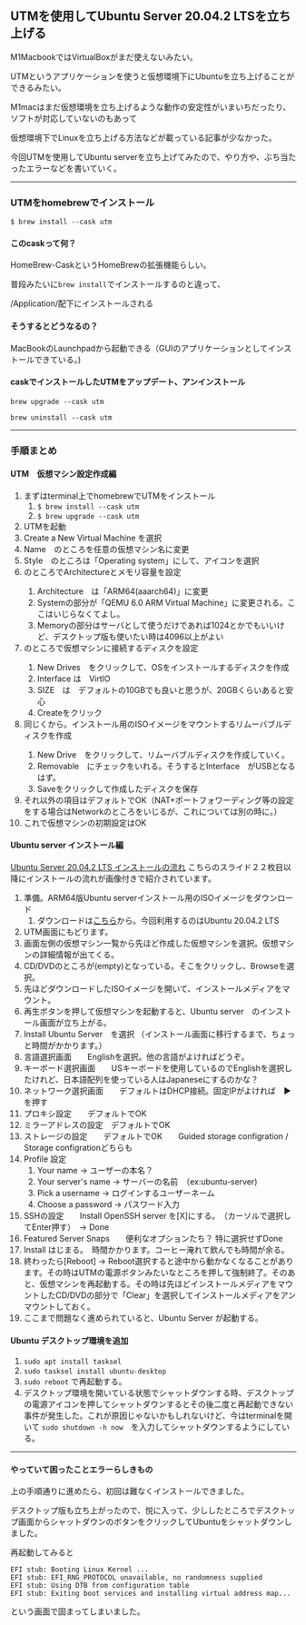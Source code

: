 ## UTMを使用してUbuntu Server 20.04.2 LTSを立ち上げる

M1MacbookではVirtualBoxがまだ使えないみたい。

UTMというアプリケーションを使うと仮想環境下にUbuntuを立ち上げることができるみたい。

M1macはまだ仮想環境を立ち上げるような動作の安定性がいまいちだったり、ソフトが対応していないのもあって

仮想環境下でLinuxを立ち上げる方法などが載っている記事が少なかった。

今回UTMを使用してUbuntu serverを立ち上げてみたので、やり方や、ぶち当たったエラーなどを書いていく。

---

### UTMをhomebrewでインストール

` $ brew install --cask utm `

#### このcaskって何？

HomeBrew-CaskというHomeBrewの拡張機能らしい。

普段みたいに` brew install `でインストールするのと違って、

/Application/配下にインストールされる

#### そうするとどうなるの？

MacBookのLaunchpadから起動できる（GUIのアプリケーションとしてインストールできている。)

#### caskでインストールしたUTMをアップデート、アンインストール

` brew upgrade --cask utm `

` brew uninstall --cask utm `

***

### 手順まとめ

[こちら]: https://ubuntu.com/download/server/arm
[Ubuntu Server 20.04.2 LTS インストールの流れ]: https://linuc.org/docs/seminar/20210320_linuc1_02.pdf

#### UTM　仮想マシン設定作成編
1. まずはterminal上でhomebrewでUTMをインストール  
    1. ` $ brew install --cask utm `  
    1. ` $ brew upgrade --cask utm `
1. UTMを起動
1. Create a New Virtual Machine を選択
1. Name　のところを任意の仮想マシン名に変更
1. Style　のところは「Operating system」にして、アイコンを選択
1. <System>のところでArchitectureとメモリ容量を設定
    1. Architecture　は「ARM64(aaarch64)」に変更
    2. Systemの部分が「QEMU 6.0 ARM Virtual Machine」に変更される。ここはいじらなくてよし。
    3. Memoryの部分はサーバとして使うだけであれば1024とかでもいいけど、デスクトップ版も使いたい時は4096以上がよい
1. <Drives>のところで仮想マシンに接続するディスクを設定
    1. New Drives　をクリックして、OSをインストールするディスクを作成
    1. Interface は　VirtlO
    1. SIZE　は　デフォルトの10GBでも良いと思うが、20GBくらいあると安心
    1. Createをクリック
1. 同じく<Deives>から。インストール用のISOイメージをマウントするリムーバブルディスクを作成
    1. New Drive　をクリックして、リムーバブルディスクを作成していく。
    1. Removable　にチェックをいれる。そうするとInterface　がUSBとなるはず。
    1. Saveをクリックして作成したディスクを保存
1. それ以外の項目はデフォルトでOK（NAT+ポートフォワーディング等の設定をする場合はNetworkのところをいじるが、これについては別の時に。）
1. これで仮想マシンの初期設定はOK

#### Ubuntu server インストール編
    
[Ubuntu Server 20.04.2 LTS インストールの流れ] こちらのスライド２２枚目以降にインストールの流れが画像付きで紹介されています。
  
1. 準備。ARM64版Ubuntu serverインストール用のISOイメージをダウンロード
    1. ダウンロードは[こちら]から。今回利用するのはUbuntu 20.04.2 LTS
1. UTM画面にもどります。
1. 画面左側の仮想マシン一覧から先ほど作成した仮想マシンを選択。仮想マシンの詳細情報が出てくる。
1. CD/DVDのところが(empty)となっている。そこをクリックし、Browseを選択。
1. 先ほどダウンロードしたISOイメージを開いて、インストールメディアをマウント。
1. 再生ボタンを押して仮想マシンを起動すると、Ubuntu server　のインストール画面が立ち上がる。
1. Install Ubuntu Server　を選択 （インストール画面に移行するまで、ちょっと時間がかかります。）
1. 言語選択画面　　Englishを選択。他の言語がよければどうぞ。
1. キーボード選択画面　　USキーボードを使用しているのでEnglishを選択したけれど、日本語配列を使っている人はJapaneseにするのかな？
1. ネットワーク選択画面　　デフォルトはDHCP接続。固定IPがよければ　▶︎　を押す
1. プロキシ設定　　デフォルトでOK
1. ミラーアドレスの設定　デフォルトでOK
1. ストレージの設定　　デフォルトでOK　　Guided storage configration / Storage configrationどちらも
1. Profile 設定　　
    1. Your name → ユーザーの本名？
    1. Your server's name → サーバーの名前　（ex:ubuntu-server)
    1. Pick a username → ログインするユーザーネーム
    1. Choose a password → パスワード入力
1. SSHの設定　　Install OpenSSH server を[X]にする。　（カーソルで選択してEnter押す）　→ Done
1. Featured Server Snaps　　便利なオプションたち？ 特に選択せずDone
1. Install はじまる。　時間かかります。コーヒー淹れて飲んでも時間が余る。
1. 終わったら[Reboot] → Reboot選択すると途中から動かなくなることがあります。その時はUTMの電源ボタンみたいなところを押して強制終了。そのあと、仮想マシンを再起動する。その時は先ほどインストールメディアをマウントしたCD/DVDの部分で「Clear」を選択してインストールメディアをアンマウントしておく。
1. ここまで問題なく進められていると、Ubuntu Server が起動する。
    
#### Ubuntu デスクトップ環境を追加
    
1. ` sudo apt install tasksel `
1. ` sudo tasksel install ubuntu-desktop `
1. ` sudo reboot ` で再起動する。
1. デスクトップ環境を開いている状態でシャットダウンする時、デスクトップの電源アイコンを押してシャットダウンするとその後二度と再起動できない事件が発生した。これが原因じゃないかもしれないけど、今はterminalを開いて ` sudo shutdown -h now `　を入力してシャットダウンするようにしている。
---
    
    
#### やっていて困ったことエラーらしきもの

上の手順通りに進めたら、初回は難なくインストールできました。
    
デスクトップ版も立ち上がったので、悦に入って、少ししたところでデスクトップ画面からシャットダウンのボタンをクリックしてUbuntuをシャットダウンしました。
    
再起動してみると
    
```
EFI stub: Booting Linux Kernel ...
EFI stub: EFI_RNG_PROTOCOL unavailable, no randomness supplied
EFI stub: Using DTB from configuration table
EFI stub: Exiting boot services and installing virtual address map...
```

という画面で固まってしまいました。
